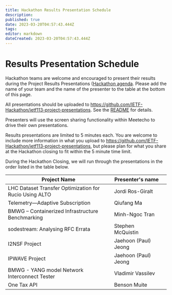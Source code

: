 ```yaml
---
title: Hackathon Results Presentation Schedule
description: 
published: true
date: 2023-03-20T04:57:43.444Z
tags: 
editor: markdown
dateCreated: 2023-03-20T04:57:43.444Z
---
```


# Results Presentation Schedule
Hackathon teams are welcome and encouraged to present their results during the Project Results Presentations ([Hackathon agenda](/meeting/113/hackathon). Please add the name of your team and the name of the presenter to the table at the bottom of this page.

All presentations should be uploaded to https://github.com/IETF-Hackathon/ietf113-project-presentations. See the [README](https://github.com/IETF-Hackathon/ietf113-project-presentations/blob/master/README.md) for details.

Presenters will use the screen sharing functionality within Meetecho to drive their own presentations.

Results presentations are limited to 5 minutes each. You are welcome to include more information in what you upload to https://github.com/IETF-Hackathon/ietf113-project-presentations, but please plan for what you share at the Hackathon closing to fit within the 5 minute time limit.

During the Hackathon Closing, we will run through the presentations in the order listed in the table below.

| Project Name                                           | Presenter's name     |   |
|--------------------------------------------------------|----------------------|---|
| LHC Dataset Transfer Optimization for Rucio Using ALTO | Jordi Ros-Giralt     |   |
|             Telemetry—Adaptive Subscription            |      Qiufang Ma      |   |
| BMWG – Containerized Infrastructure Benchmarking       | Minh-Ngoc Tran       |   |
| sodestream: Analysing RFC Errata                       | Stephen McQuistin    |   |
| I2NSF Project                                          | Jaehoon (Paul) Jeong |   |
| IPWAVE Project                                         | Jaehoon (Paul) Jeong |   |
| BMWG - YANG model Network Interconnect Tester          | Vladimir Vassilev    |   |
| One Tax API                                            |     Benson Muite     |   |
